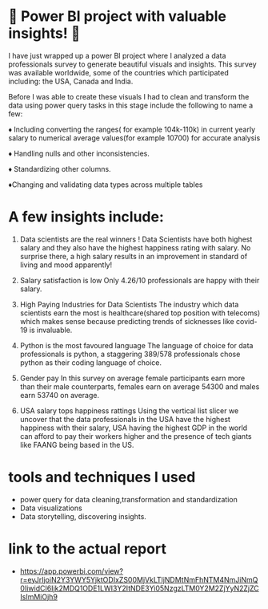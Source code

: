 # 🚨 Power BI project with valuable insights! 🚨

I have just wrapped up a power BI project where I analyzed a data professionals survey to generate beautiful visuals and insights. This survey was available worldwide, some of the countries which participated including: the USA, Canada and India.

Before I was able to create these visuals I had to clean and transform the data using power query tasks in this stage include the following to name a few:

♦️️ Including converting the ranges( for example 104k-110k) in current yearly salary to numerical average values(for example 10700) for accurate analysis

♦️ Handling nulls and other inconsistencies.

♦️ Standardizing other columns.

♦️Changing and validating data types across multiple tables

# A few insights include:

  1.  Data scientists are the real winners !
        Data Scientists have both highest salary and they also have the highest happiness rating with salary. No surprise there, a high salary results in an improvement in standard of living         and mood apparently!

  2. Salary satisfaction is low
      Only 4.26/10 professionals are happy with their salary.

  3. High Paying Industries for Data Scientists
      The industry which data scientists earn the most is healthcare(shared top position with telecoms) which makes sense because predicting trends of sicknesses like covid-19 is invaluable.
  
  4. Python is the most favoured language
      The language of choice for data professionals is python, a staggering 389/578 professionals chose python as their coding language of choice.

  5. Gender pay 
    In this survey on average female participants earn more than their male counterparts, females earn on average 54300 and males earn 53740 on average.

  6. USA salary tops happiness rattings
      Using the vertical list slicer we uncover that the data professionals in the USA have the highest happiness with their salary, USA having the highest GDP in the world can afford to pay        their workers higher and the presence of tech giants like FAANG being based in the US.

# tools and techniques I used
  - power query for data cleaning,transformation and standardization
  - Data visualizations
  - Data storytelling, discovering insights.

# link to the actual report 
  - https://app.powerbi.com/view?r=eyJrIjoiN2Y3YWY5YjktODIxZS00MjVkLTljNDMtNmFhNTM4NmJiNmQ0IiwidCI6Ijk2MDQ1ODE1LWI3Y2ItNDE3Yi05NzgzLTM0Y2M2ZjYyN2ZjZCIsImMiOjh9
